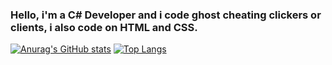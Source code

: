### Hello, i'm a C# Developer and i code ghost cheating clickers or clients, i also code on HTML and CSS.

[![Anurag's GitHub stats](https://github-readme-stats.vercel.app/api?username=Pupetus&show_icons=true&theme=dracula)](https://github.com/anuraghazra/github-readme-stats)
[![Top Langs](https://github-readme-stats.vercel.app/api/top-langs/?username=anuraghazra&layout=demo&theme=dracula)](https://github.com/anuraghazra/github-readme-stats)

